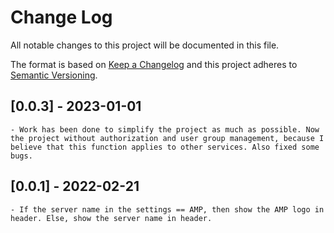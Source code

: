 # Change Log
All notable changes to this project will be documented in this file.
 
The format is based on [Keep a Changelog](https://keepachangelog.com/ru/0.3.0/)
and this project adheres to [Semantic Versioning](http://semver.org/).


## [0.0.3] - 2023-01-01
    - Work has been done to simplify the project as much as possible. Now the project without authorization and user group management, because I believe that this function applies to other services. Also fixed some bugs.


## [0.0.1] - 2022-02-21
    - If the server name in the settings == AMP, then show the AMP logo in header. Else, show the server name in header.